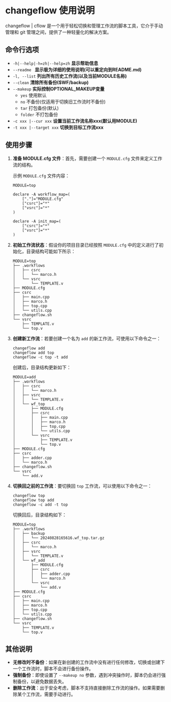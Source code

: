 
# changeflow 使用说明

changeflow | cflow 是一个用于轻松切换和管理工作流的脚本工具，它介于手动管理和 git 管理之间，提供了一种轻量化的解决方案。

## 命令行选项

- `-h|--help|-h=zh|--help=zh`   **显示帮助信息**
- `--readme `                   **显示极为详细的使用说明(可以重定向到README.md)**
- `-l, --list`                  **列出所有历史工作流(以及当前MODULE名称)**
- `--clean`                     **清除所有备份($WF/backup)**
- `--makeup`                    **实际控制OPTIONAL_MAKEUP变量**
    - `yes`     使用默认
    - `no`      不备份(仅适用于切换旧工作流时不备份)
    - `tar`     打包备份(默认)
    - `folder`  不打包备份
- `-c xxx |--cur xxx`           **设置当前工作流名称xxx(默认用MODULE)**
- `-t xxx |--target xxx`        **切换到目标工作流xxx**


## 使用步骤

1. **准备 MODULE.cfg 文件**：首先，需要创建一个 `MODULE.cfg` 文件来定义工作流的结构。

   示例 `MODULE.cfg` 文件内容：
   ```shell
   MODULE=top

   declare -A workflow_map=(
       ["."]="MODULE.cfg"
       ["csrc"]="*"
       ["vsrc"]="*"
   )

   declare -A init_map=(
       ["csrc"]="*"
       ["vsrc"]="*"
   )
   ```

2. **初始工作流状态**：假设你的项目目录已经按照 `MODULE.cfg` 中的定义进行了初始化，目录结构可能如下所示：
   ```
   MODULE=top
   ├── .workflows
   │   ├── csrc
   │   │   └── marco.h
   │   └── vsrc
   │       └── TEMPLATE.v
   ├── MODULE.cfg
   ├── csrc
   │   ├── main.cpp
   │   ├── marco.h
   │   ├── top.cpp
   │   └── utils.cpp
   ├── changeflow.sh
   └── vsrc
       ├── TEMPLATE.v
       └── top.v
   ```

3. **创建新工作流**：若要创建一个名为 `add` 的新工作流，可使用以下命令之一：
   ```shell
   changeflow add
   changeflow add top
   changeflow -c top -t add
   ```
   创建后，目录结构更新如下：
   ```
   MODULE=add
   ├── .workflows
   │   ├── csrc
   │   │   └── marco.h
   │   ├── vsrc
   │   │   └── TEMPLATE.v
   │   └── wf_top
   │       ├── MODULE.cfg
   │       ├── csrc
   │       │   ├── main.cpp
   │       │   ├── marco.h
   │       │   ├── top.cpp
   │       │   └── utils.cpp
   │       └── vsrc
   │           ├── TEMPLATE.v
   │           └── top.v
   ├── MODULE.cfg
   ├── csrc
   │   ├── adder.cpp
   │   └── marco.h
   ├── changeflow.sh
   └── vsrc
       └── add.v
   ```

4. **切换回之前的工作流**：要切换回 `top` 工作流，可以使用以下命令之一：
   ```shell
   changeflow top
   changeflow top add
   changeflow -c add -t top
   ```
   切换回后，目录结构如下：
   ```
   MODULE=top
   ├── .workflows
   │   ├── backup
   │   │   └── 20240828165616.wf_top.tar.gz
   │   ├── csrc
   │   │   └── marco.h
   │   ├── vsrc
   │   │   └── TEMPLATE.v
   │   └── wf_add
   │       ├── MODULE.cfg
   │       ├── csrc
   │       │   ├── adder.cpp
   │       │   └── marco.h
   │       └── vsrc
   │           └── add.v
   ├── MODULE.cfg
   ├── csrc
   │   ├── main.cpp
   │   ├── marco.h
   │   ├── top.cpp
   │   └── utils.cpp
   ├── changeflow.sh
   └── vsrc
       ├── TEMPLATE.v
       └── top.v
   ```

## 其他说明

- **无修改时不备份**：如果在新创建的工作流中没有进行任何修改，切换或创建下一个工作流时，脚本不会进行备份操作。
- **强制备份**：即使设置了 `--makeup no` 参数，遇到冲突操作时，脚本仍会进行强制备份，以避免数据丢失。
- **删除工作流**：出于安全考虑，脚本不支持直接删除工作流的操作。如果需要删除某个工作流，需要手动进行。


